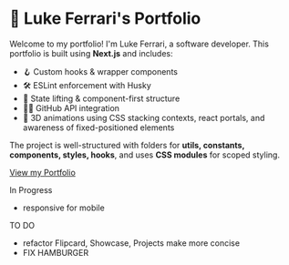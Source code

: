 # 🌟 Luke Ferrari's Portfolio

Welcome to my portfolio! I'm Luke Ferrari, a software developer. This portfolio is built using **Next.js** and includes:

- 🪝 Custom hooks & wrapper components
- 🛠 ESLint enforcement with Husky
- 🔄 State lifting & component-first structure
- 🧑‍💻 GitHub API integration
- 🎨 3D animations using CSS stacking contexts, react portals, and awareness of fixed-positioned elements

The project is well-structured with folders for **utils, constants, components, styles, hooks**, and uses **CSS modules** for scoped styling.

[View my Portfolio](https://next-experiment-chi.vercel.app/)

In Progress

- responsive for mobile

TO DO

- refactor Flipcard, Showcase, Projects make more concise
- FIX HAMBURGER

